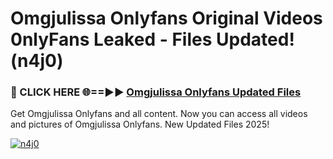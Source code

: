 # Omgjulissa Onlyfans Original Videos 0nlyFans Leaked - Files Updated! (n4j0)

<h3>🔴 CLICK HERE 🌐==►► <a href="https://tinyurl.com/ehrbuxhb" rel="nofollow">Omgjulissa Onlyfans Updated Files</a></h3>

Get Omgjulissa Onlyfans and all content. Now you can access all videos and pictures of Omgjulissa Onlyfans. New Updated Files 2025!

[![n4j0](https://i.imgur.com/lVYEuWS.gif)](https://tinyurl.com/ehrbuxhb)
